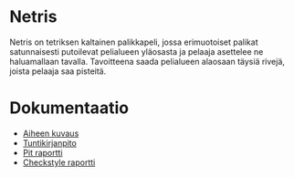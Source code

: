 # Netris

Netris on tetriksen kaltainen palikkapeli, jossa erimuotoiset palikat satunnaisesti putoilevat pelialueen yläosasta ja pelaaja asettelee ne  haluamallaan tavalla. Tavoitteena saada pelialueen alaosaan täysiä rivejä, joista pelaaja saa pisteitä.


# Dokumentaatio

- [Aiheen kuvaus](Dokumentaatio/aiheenKuvausJaRakenne.md)
- [Tuntikirjanpito](Dokumentaatio/tuntikirjanpito.md)
- [Pit raportti](https://htmlpreview.github.io/?https://github.com/7rxyk/netris/blob/master/Dokumentaatio/pit-raportti/201701152330/index.html)
- [Checkstyle raportti](https://htmlpreview.github.io/?https://github.com/7rxyk/netris/blob/master/Dokumentaatio/checkstyle-raportti/checkstyle.html) 
